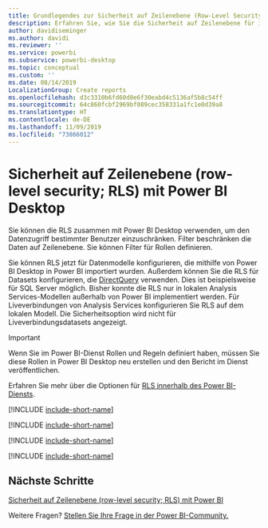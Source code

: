 ```yaml
---
title: Grundlegendes zur Sicherheit auf Zeilenebene (Row-Level Security; RLS) mit Power BI Desktop
description: Erfahren Sie, wie Sie die Sicherheit auf Zeilenebene für importierte Datasets und DirectQuery in Power BI Desktop konfigurieren.
author: davidiseminger
ms.author: davidi
ms.reviewer: ''
ms.service: powerbi
ms.subservice: powerbi-desktop
ms.topic: conceptual
ms.custom: ''
ms.date: 08/14/2019
LocalizationGroup: Create reports
ms.openlocfilehash: d3c3310b6fd60d0e6f30eabd4c5136af5b8c54ff
ms.sourcegitcommit: 64c860fcbf2969bf089cec358331a1fc1e0d39a8
ms.translationtype: HT
ms.contentlocale: de-DE
ms.lasthandoff: 11/09/2019
ms.locfileid: "73866012"
---
```

# <a name="row-level-security-rls-with-power-bi-desktop"></a>Sicherheit auf Zeilenebene (row-level security; RLS) mit Power BI Desktop

Sie können die RLS zusammen mit Power BI Desktop verwenden, um den Datenzugriff bestimmter Benutzer einzuschränken. Filter beschränken die Daten auf Zeilenebene. Sie können Filter für Rollen definieren.

Sie können RLS jetzt für Datenmodelle konfigurieren, die mithilfe von Power BI Desktop in Power BI importiert wurden. Außerdem können Sie die RLS für Datasets konfigurieren, die [DirectQuery](desktop-use-directquery.md) verwenden. Dies ist beispielsweise für SQL Server möglich. Bisher konnte die RLS nur in lokalen Analysis Services-Modellen außerhalb von Power BI implementiert werden. Für Liveverbindungen von Analysis Services konfigurieren Sie RLS auf dem lokalen Modell. Die Sicherheitsoption wird nicht für Liveverbindungsdatasets angezeigt.

> [!IMPORTANT]
> Wenn Sie im Power BI-Dienst Rollen und Regeln definiert haben, müssen Sie diese Rollen in Power BI Desktop neu erstellen und den Bericht im Dienst veröffentlichen.

Erfahren Sie mehr über die Optionen für [RLS innerhalb des Power BI-Diensts](service-admin-rls.md).

[!INCLUDE [include-short-name](./includes/rls-desktop-define-roles.md)]

[!INCLUDE [include-short-name](./includes/rls-desktop-view-as-roles.md)]

[!INCLUDE [include-short-name](./includes/rls-limitations.md)]

[!INCLUDE [include-short-name](./includes/rls-faq.md)]

## <a name="next-steps"></a>Nächste Schritte

[Sicherheit auf Zeilenebene (row-level security; RLS) mit Power BI](service-admin-rls.md)  

Weitere Fragen? [Stellen Sie Ihre Frage in der Power BI-Community.](https://community.powerbi.com/)
